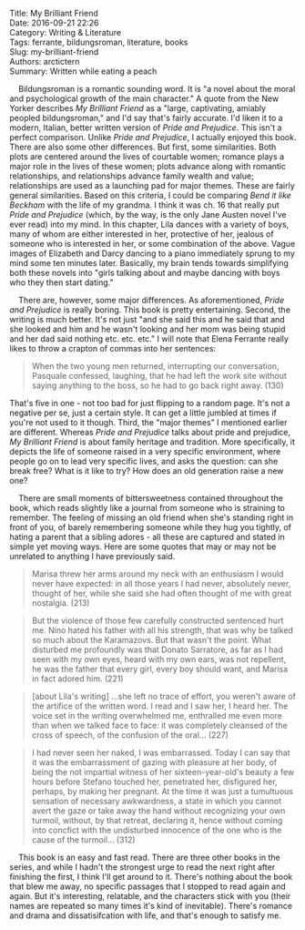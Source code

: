 Title: My Brilliant Friend  
Date: 2016-09-21 22:26  
Category: Writing & Literature  
Tags: ferrante, bildungsroman, literature, books  
Slug: my-brilliant-friend  
Authors: arctictern  
Summary: Written while eating a peach

&nbsp;&nbsp;&nbsp;&nbsp;Bildungsroman is a romantic sounding word. It is "a novel about the moral
and psychological growth of the main character." A quote from the New 
Yorker describes *My Brilliant Friend* as a "large, captivating, amiably
peopled bildungsroman," and I'd say that's fairly accurate. I'd liken 
it to a modern, Italian, better written version of *Pride and Prejudice*.
This isn't a perfect comparison. Unlike *Pride and Prejudice*, I actually
enjoyed this book. There are also some other differences. But first,
some similarities. Both plots are centered around the lives of 
courtable women; romance plays a major role in the lives of these women;
plots advance along with romantic relationships, and relationships advance
family wealth and value; relationships are used as a launching pad for 
major themes. These are fairly general similarities. Based on this 
criteria, I could be comparing *Bend it like Beckham* with the life of 
my grandma. I think it was ch. 16 that really put *Pride and 
Prejudice* (which, by the way, is the only Jane Austen novel I've ever 
read) into my mind. In this chapter, Lila dances with a variety of boys,
many of whom are either interested in her, protective of her, jealous
of someone who is interested in her, or some combination of the above. 
Vague images of Elizabeth and Darcy dancing to a piano immediately sprung 
to my mind some ten minutes later. Basically, my brain tends towards
simplifying both these novels into "girls talking about and maybe
dancing with boys who they then start dating."   

&nbsp;&nbsp;&nbsp;&nbsp;There are, however, some major differences. As aforementioned, *Pride 
and Prejudice* is really boring. This book is pretty entertaining. Second,
the writing is much better. It's not just "and she said this and he said
that and she looked and him and he wasn't looking and her mom was being 
stupid and her dad said nothing etc. etc. etc." I will note that Elena 
Ferrante really likes to throw a crapton of commas into her sentences:

> When the two young men returned, interrupting our conversation, 
Pasquale confessed, laughing, that he had left the work site without 
saying anything to the boss, so he had to go back right away. (130)

That's five in one - not too bad for just flipping to a random page. It's 
not a negative per se, just a certain style. It can get a little jumbled
at times if you're not used to it though. Third, the "major themes" I 
mentioned earlier are different. Whereas *Pride and Prejudice* talks 
about pride and prejudice, *My Brilliant Friend* is about family heritage
and tradition. More specifically, it depicts the life of someone raised in 
a very specific environment, where people go on to lead very specific
lives, and asks the question: can she break free? What is it like to 
try? How does an old generation raise a new one?   

&nbsp;&nbsp;&nbsp;&nbsp;There are small moments of bittersweetness contained throughout the book,
which reads slightly like a journal from someone who is straining 
to remember. The feeling of missing an old friend when she's standing
right in front of you, of barely remembering someone while they hug you 
tightly, of hating a parent that a sibling adores - all these are 
captured and stated in simple yet moving ways. Here are some quotes
that may or may not be unrelated to anything I have previously said.

> Marisa threw her arms around my neck with an enthusiasm I would never 
have expected: in all those years I had never, absolutely never, thought 
of her, while she said she had often thought of me with great nostalgia.
(213)

<!-- -->
> But the violence of those few carefully constructed sentenced hurt me. 
Nino hated his father with all his strength, that was why be talked so 
much about the Karamazovs. But that wasn't the point. What disturbed me 
profoundly was that Donato Sarratore, as far as I had seen with my own 
eyes, heard with my own ears, was not repellent, he was the father that 
every girl, every boy should want, and Marisa in fact adored him. (221)

<!-- -->
> [about Lila's writing] ...she left no trace of effort, you weren't 
aware of the artifice of the written word. I read and I saw her, I heard 
her. The voice set in the writing overwhelmed me, enthralled me even more 
than when we talked face to face: it was completely cleansed of the cross 
of speech, of the confusion of the oral... (227)

<!-- -->
> I had never seen her naked, I was embarrassed. Today I can say that it 
was the embarrassment of gazing with pleasure at her body, of being the not
impartial witness of her sixteen-year-old's beauty a few hours before 
Stefano touched her, penetrated her, disfigured her, perhaps, by making 
her pregnant. At the time it was just a tumultuous sensation of necessary
awkwardness, a state in which you cannot avert the gaze or take away 
the hand without recognizing your own turmoil, without, by that retreat,
declaring it, hence without coming into concfict with the undisturbed
innocence of the one who is the cause of the turmoil... (312)


&nbsp;&nbsp;&nbsp;&nbsp;This book is an easy and fast read. There are three other books in the 
series, and while I hadn't the strongest urge to read the next right after
finishing the first, I think I'll get around to it. There's nothing about 
the book that blew me away, no specific passages that I stopped to read 
again and again. But it's interesting, relatable, and the characters 
stick with you (their names are repeated so many times it's kind of 
inevitable). There's romance and drama and dissatisifcation with life, and
that's enough to satisfy me.
